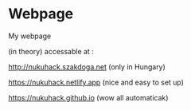 # Webpage
My webpage

(in theory) accessable at :

http://nukuhack.szakdoga.net (only in Hungary)

https://nukuhack.netlify.app (nice and easy to set up)

https://nukuhack.github.io (wow all automaticak)
